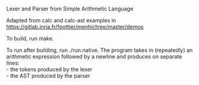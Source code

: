 Lexer and Parser from Simple Arithmetic Language

Adapted from calc and calc-ast examples in https://gitlab.inria.fr/fpottier/menhir/tree/master/demos

To build, run make.

To run after building, run ./run.native.
The program takes in (repeatedly) an arithmetic expression followed by a newline and produces on separate lines:\
    - the tokens produced by the lexer\
    - the AST produced by the parser
